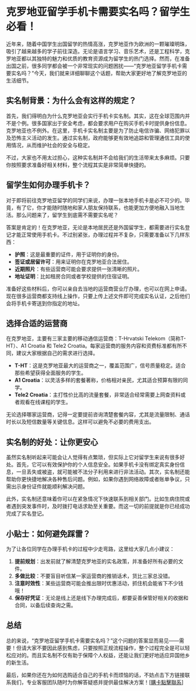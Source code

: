 # 克罗地亚留学手机卡需要实名吗？留学生必看！

近年来，随着中国学生出国留学的热情高涨，克罗地亚作为欧洲的一颗璀璨明珠，吸引了越来越多的学子前往深造。无论是语言学习、音乐艺术，还是工程科学，克罗地亚都以其独特的魅力和优质的教育资源成为留学生的热门选择。然而，在准备出国之前，很多同学都会被一个非常现实的问题困扰——“克罗地亚留学手机卡需要实名吗？”今天，我们就来详细聊聊这个话题，帮助大家更好地了解克罗地亚的生活细节。

## 实名制背景：为什么会有这样的规定？

首先，我们得明白为什么克罗地亚会实行手机卡实名制。其实，这在全球范围内并不是个例。很多国家出于安全考虑，都会要求用户在购买手机卡时提供身份信息。克罗地亚也不例外。在这里，手机卡实名制主要是为了防止电信诈骗、网络犯罪以及恐怖主义活动的发生。通过实名制，政府能够更有效地追踪和管理通信工具的使用情况，从而维护社会的安全与稳定。

不过，大家也不用太过担心，这种实名制并不会给我们的生活带来太多麻烦。只要你按照要求准备好相关材料，整个流程其实是非常简单快捷的。

## 留学生如何办理手机卡？

对于即将前往克罗地亚留学的同学们来说，办理一张本地手机卡是必不可少的。毕竟，有了它，你才能随时随地和家人朋友保持联系，也能更加方便地融入当地生活。那么问题来了，留学生到底需不需要实名呢？

答案是肯定的！在克罗地亚，无论是本地居民还是外国留学生，都需要进行实名登记才能正常使用手机卡。不过别紧张，办理过程并不复杂，只需要准备以下几样东西：

- **护照**：这是最重要的证件，用于证明你的身份。
- **签证或居留许可**：用来证明你在克罗地亚合法居住。
- **近期照片**：有些运营商可能会要求提供一张清晰的照片。
- **地址证明**：比如租房合同或者学校提供的住宿证明。

准备好这些材料后，你可以亲自去当地的运营商营业厅办理，也可以在网上申请。现在很多运营商都支持线上操作，只要上传上述文件即可完成实名认证，之后他们会将手机卡寄送到你指定的地址。

## 选择合适的运营商

在克罗地亚，主要有三家主要的移动通信运营商：T-Hrvatski Telekom（简称T-HT）、A1 Croatia 和 Tele2 Croatia。每家运营商的服务内容和资费标准都有所不同，建议大家根据自己的需求进行选择。

- **T-HT**：这是克罗地亚最大的运营商之一，覆盖范围广，信号质量稳定。适合那些希望获得全面服务的学生。
- **A1 Croatia**：以灵活多样的套餐著称，价格相对亲民，尤其适合预算有限的同学。
- **Tele2 Croatia**：主打性价比高的流量套餐，非常适合经常需要上网查资料或者观看在线课程的学生。

无论选择哪家运营商，记得一定要提前咨询清楚套餐内容，尤其是流量限制、通话时长以及短信数量等关键信息。这样可以避免不必要的费用支出。

## 实名制的好处：让你更安心

虽然实名制听起来可能会让人觉得有点繁琐，但实际上它对留学生来说有很多好处。首先，它可以有效保护你的个人信息安全。如果手机卡没有绑定真实身份信息，一旦丢失或被盗，就可能被不法分子利用来进行非法活动。其次，实名制还能帮助你更快捷地解决各种售后问题。例如，如果你遇到网络故障或者账单争议，只需出示身份证件就能顺利解决问题。

此外，实名制还意味着你可以在紧急情况下快速联系到相关部门。比如生病住院或者遇到突发事件时，及时拨打电话求助至关重要。而这一切的前提就是你已经成功完成了实名登记。

## 小贴士：如何避免踩雷？

为了让各位同学在办理手机卡的过程中少走弯路，这里给大家几点小建议：

1. **提前规划**：出发前就了解清楚克罗地亚的实名政策，并准备好所有必要的文件。
2. **多做比较**：不要盲目听信某一家运营商的推销话术，货比三家总没错。
3. **注意时效性**：某些运营商可能会推出限时优惠活动，抓住机会能省下不少钱哦！
4. **保存好凭证**：无论是线上还是线下办理完成后，都要妥善保管好相关的收据和合同，以备后续查询之需。

## 总结

总的来说，“克罗地亚留学手机卡需要实名吗？”这个问题的答案显而易见——需要！但请大家不要因此感到焦虑，只要按照正规流程操作，整个过程完全是可以轻松应对的。而且实名制不仅有助于保障个人权益，还能让我们更好地适应异国他乡的新生活。

最后，如果你还在为如何选购适合自己的手机卡而烦恼的话，不妨点击下方链接联系我们，专业客服团队随时为你解答疑惑并提供最佳解决方案！[[購卡點擊聯系](https://t.me/s/esim1088)]